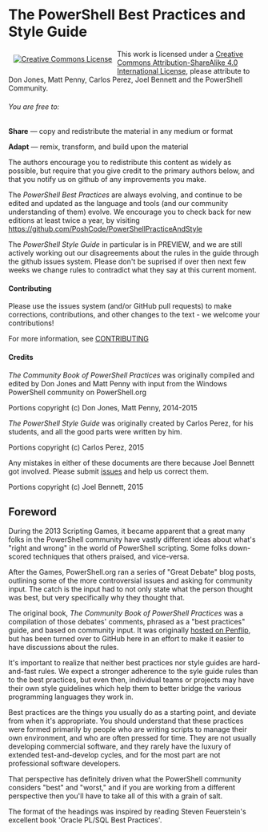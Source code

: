 # The PowerShell Best Practices and Style Guide

<p align="center"><a rel="license" href="http://creativecommons.org/licenses/by-sa/4.0/" style="display: inline-block; float: left; vertical-align: middle; margin: 10px;"><img alt="Creative Commons License" style="border-width:0" src="https://i.creativecommons.org/l/by-sa/4.0/88x31.png" /></a></p>

This work is licensed under a <a rel="license" href="http://creativecommons.org/licenses/by-sa/4.0/">Creative Commons Attribution-ShareAlike 4.0 International License</a>, please attribute to Don Jones, Matt Penny, Carlos Perez, Joel Bennett and the PowerShell Community.

###### You are free to:

**Share** — copy and redistribute the material in any medium or format

**Adapt** — remix, transform, and build upon the material 

The authors encourage you to redistribute this content as widely as possible, but require that you give credit to the primary authors below, and that you notify us on github of any improvements you make.

The *PowerShell Best Practices* are always evolving, and continue to be edited and updated as the language and tools (and our community understanding of them) evolve. We encourage you to check back for new editions at least twice a year, by visiting https://github.com/PoshCode/PowerShellPracticeAndStyle

The *PowerShell Style Guide* in particular is in PREVIEW, and we are still actively working out our disagreements about the rules in the guide through the github issues system. Please don't be suprised if over then next few weeks we change rules to contradict what they say at this current moment.

#### Contributing

Please use the issues system (and/or GitHub pull requests) to make corrections, contributions, and other changes to the text - we welcome your contributions!

For more information, see [CONTRIBUTING](contributing.md)

#### Credits

_The Community Book of PowerShell Practices_ was originally compiled and edited by Don Jones and Matt Penny with input from the Windows PowerShell community on PowerShell.org

Portions copyright (c) Don Jones, Matt Penny, 2014-2015

_The PowerShell Style Guide_ was originally created by Carlos Perez, for his students, and all the good parts were written by him. 

Portions copyright (c) Carlos Perez, 2015

Any mistakes in either of these documents are there because Joel Bennett got involved. Please submit [issues](https://github.com/PoshCode/PowerShellPracticeAndStyle/issues) and help us correct them.

Portions copyright (c) Joel Bennett, 2015

## Foreword

During the 2013 Scripting Games, it became apparent that a great many folks in the PowerShell community have vastly different ideas about what's "right and wrong" in the world of PowerShell scripting. Some folks down-scored techniques that others praised, and vice-versa.

After the Games, PowerShell.org ran a series of "Great Debate" blog posts, outlining some of the more controversial issues and asking for community input. The catch is the input had to not only state what the person thought was best, but very specifically why they thought that.

The original book, _The Community Book of PowerShell Practices_ was a compilation of those debates' comments, phrased as a "best practices" guide, and based on community input.  It was originally [hosted on Penflip](https://www.penflip.com/powershellorg/the-community-book-of-powershell-practices), but has been turned over to GitHub here in an effort to make it easier to have discussions about the rules.

It's important to realize that neither best practices nor style guides are hard-and-fast rules. We expect a stronger adherence to the syle guide rules than to the best practices, but even then, individual teams or projects may have their own style guidelines which help them to better bridge the various programming languages they work in.

Best practices are the things you usually do as a starting point, and deviate from when it's appropriate. You should understand that these practices were formed primarily by people who are writing scripts to manage their own environment, and who are often pressed for time. They are not usually developing commercial software, and they rarely have the luxury of extended test-and-develop cycles, and for the most part are not professional software developers. 

That perspective has definitely driven what the PowerShell community considers "best" and "worst," and if you are working from a different perspective then you'll have to take all of this with a grain of salt.

The format of the headings was inspired by reading Steven Feuerstein's excellent book 'Oracle PL/SQL Best Practices'.
